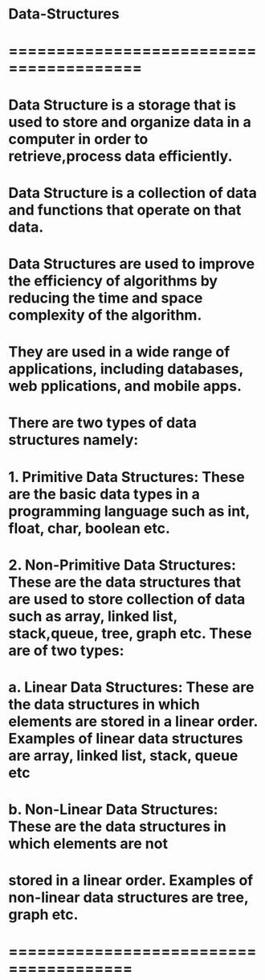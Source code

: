 # Data-Structures
# ========================================
# Data Structure is a storage that is used to store and organize data in a computer in order to retrieve,process data efficiently.
# Data Structure is a collection of data and functions that operate on that data.
# Data Structures are used to improve the efficiency of algorithms by reducing the time and space complexity of the algorithm.
# They are used in a wide range of applications, including databases, web pplications, and mobile apps.

# There are two types of data structures namely:
# 1. Primitive Data Structures: These are the basic data types in a programming language such as int, float, char, boolean etc.
# 2. Non-Primitive Data Structures: These are the data structures that are used to store collection of data such as array, linked list, stack,queue, tree, graph etc. These are of two types:
#    a. Linear Data Structures: These are the data structures in which elements are stored in a linear order. Examples of linear data structures are array, linked list, stack, queue etc
#    b. Non-Linear Data Structures: These are the data structures in which elements are not
#       stored in a linear order. Examples of non-linear data structures are tree, graph etc.
# =======================================





